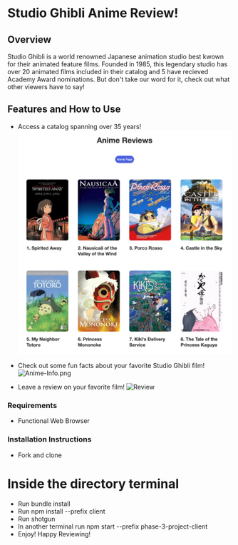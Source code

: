 # Studio Ghibli Anime Review! 

## Overview

Studio Ghibli is a world renowned Japanese animation studio best kwown for their animated feature films. Founded in 1985, this legendary studio has over 20 animated films included in their catalog and 5 have recieved Academy Award nominations. But don't take our word for it, check out what other viewers have to say! 

## Features and How to Use

* Access a catalog spanning over 35 years! 
![Home](images/Home.png)

* Check out some fun facts about your favorite Studio Ghibli film!
![Anime-Info.png](Anime-Info.png)

* Leave a review on your favorite film!
![Review](Review.png)

### Requirements 
* Functional Web Browser

### Installation Instructions 
* Fork and clone

# Inside the directory terminal 
* Run bundle install
* Run npm install --prefix client
* Run shotgun
* In another terminal run npm start --prefix phase-3-project-client 
* Enjoy! Happy Reviewing! 